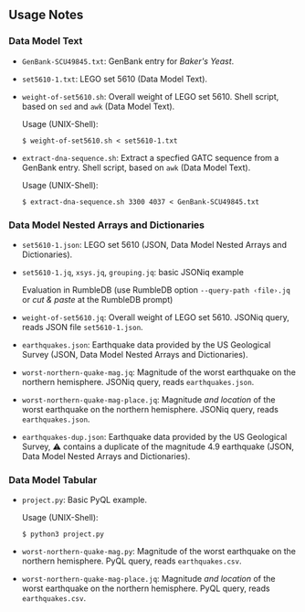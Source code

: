 ## Usage Notes

### Data Model Text

- `GenBank-SCU49845.txt`: GenBank entry for *Baker's Yeast*.
- `set5610-1.txt`: LEGO set 5610 (Data Model Text).

- `weight-of-set5610.sh`: Overall weight of LEGO set 5610.  Shell script, based on `sed` and `awk` (Data Model Text).

  Usage (UNIX-Shell):
  ~~~
  $ weight-of-set5610.sh < set5610-1.txt
  ~~~

- `extract-dna-sequence.sh`: Extract a specfied GATC sequence from a GenBank entry.
  Shell script, based on `awk` (Data Model Text).
  
  Usage (UNIX-Shell):
  ~~~
  $ extract-dna-sequence.sh 3300 4037 < GenBank-SCU49845.txt
  ~~~

### Data Model Nested Arrays and Dictionaries

- `set5610-1.json`: LEGO set 5610 (JSON, Data Model Nested Arrays and Dictionaries).
- `set5610-1.jq`, `xsys.jq`, `grouping.jq`: basic JSONiq example

  Evaluation in RumbleDB (use RumbleDB option `--query-path ‹file›.jq` or _cut & paste_ at the RumbleDB prompt)

- `weight-of-set5610.jq`: Overall weight of LEGO set 5610. JSONiq query, reads JSON file `set5610-1.json`.
 
- `earthquakes.json`: Earthquake data provided by the US Geological Survey (JSON, Data Model Nested Arrays and Dictionaries).

- `worst-northern-quake-mag.jq`: Magnitude of the worst earthquake on the northern hemisphere. JSONiq query, reads `earthquakes.json`.

- `worst-northern-quake-mag-place.jq`: Magnitude _and location_ of the worst earthquake on the northern hemisphere. JSONiq query, reads `earthquakes.json`.

- `earthquakes-dup.json`: Earthquake data provided by the US Geological Survey, ⚠️ contains a duplicate of the magnitude 4.9 earthquake (JSON, Data Model Nested Arrays and Dictionaries).

### Data Model Tabular

 - `project.py`: Basic PyQL example.

   Usage (UNIX-Shell):
   ~~~
   $ python3 project.py
   ~~~

- `worst-northern-quake-mag.py`: Magnitude of the worst earthquake on the northern hemisphere. PyQL query, reads `earthquakes.csv`.

- `worst-northern-quake-mag-place.jq`: Magnitude _and location_ of the worst earthquake on the northern hemisphere. PyQL query, reads `earthquakes.csv`. 
